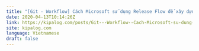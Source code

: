 ```yaml
---
title: "[Git - Workflow] Cách Microsoft sử dụng Release Flow để xây dựng One Engineering System"
date: 2020-04-13T10:14:26Z
link: https://kipalog.com/posts/Git---Workflow--Cach-Microsoft-su-dung-Release-Flow-de-xay-dung-One-Engineering-System?utm_medium=RSS&utm_source=news.12bit.vn
site: kipalog.com
language: Vietnamese
draft: false
---
```

